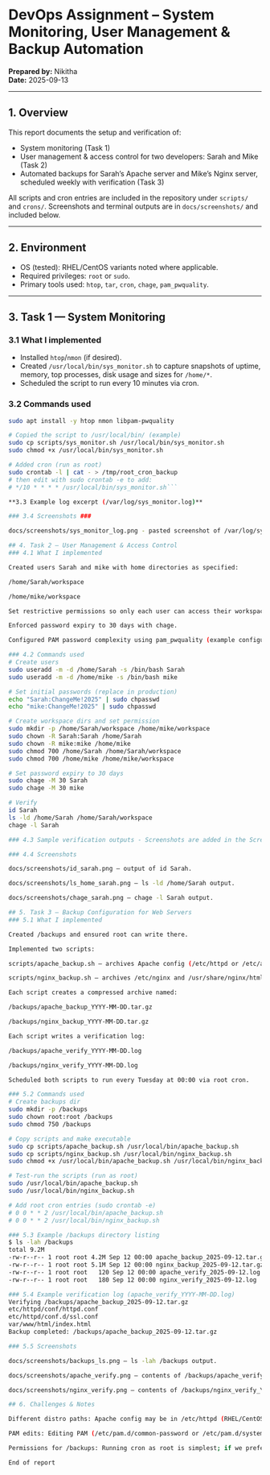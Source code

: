 # DevOps Assignment – System Monitoring, User Management & Backup Automation

**Prepared by:** Nikitha  
**Date:** 2025-09-13

---

## 1. Overview

This report documents the setup and verification of:

- System monitoring (Task 1)
- User management & access control for two developers: Sarah and Mike (Task 2)
- Automated backups for Sarah’s Apache server and Mike’s Nginx server, scheduled weekly with verification (Task 3)

All scripts and cron entries are included in the repository under `scripts/` and `crons/`. Screenshots and terminal outputs are in `docs/screenshots/` and included below.

---

## 2. Environment

- OS (tested): RHEL/CentOS variants noted where applicable.
- Required privileges: `root` or `sudo`.
- Primary tools used: `htop`, `tar`, `cron`, `chage`, `pam_pwquality`.

---

## 3. Task 1 — System Monitoring

### 3.1 What I implemented
- Installed `htop`/`nmon` (if desired).
- Created `/usr/local/bin/sys_monitor.sh` to capture snapshots of uptime, memory, top processes, disk usage and sizes for `/home/*`.
- Scheduled the script to run every 10 minutes via cron.

### 3.2 Commands used
```bash
sudo apt install -y htop nmon libpam-pwquality

# Copied the script to /usr/local/bin/ (example)
sudo cp scripts/sys_monitor.sh /usr/local/bin/sys_monitor.sh
sudo chmod +x /usr/local/bin/sys_monitor.sh

# Added cron (run as root)
sudo crontab -l | cat - > /tmp/root_cron_backup
# then edit with sudo crontab -e to add:
# */10 * * * * /usr/local/bin/sys_monitor.sh```

**3.3 Example log excerpt (/var/log/sys_monitor.log)**

### 3.4 Screenshots ###

docs/screenshots/sys_monitor_log.png - pasted screenshot of /var/log/sys_monitor.log.

## 4. Task 2 — User Management & Access Control
### 4.1 What I implemented

Created users Sarah and mike with home directories as specified:

/home/Sarah/workspace

/home/mike/workspace

Set restrictive permissions so only each user can access their workspace.

Enforced password expiry to 30 days with chage.

Configured PAM password complexity using pam_pwquality (example configuration).

### 4.2 Commands used
# Create users
sudo useradd -m -d /home/Sarah -s /bin/bash Sarah
sudo useradd -m -d /home/mike -s /bin/bash mike

# Set initial passwords (replace in production)
echo "Sarah:ChangeMe!2025" | sudo chpasswd
echo "mike:ChangeMe!2025" | sudo chpasswd

# Create workspace dirs and set permission
sudo mkdir -p /home/Sarah/workspace /home/mike/workspace
sudo chown -R Sarah:Sarah /home/Sarah
sudo chown -R mike:mike /home/mike
sudo chmod 700 /home/Sarah /home/Sarah/workspace
sudo chmod 700 /home/mike /home/mike/workspace

# Set password expiry to 30 days
sudo chage -M 30 Sarah
sudo chage -M 30 mike

# Verify
id Sarah
ls -ld /home/Sarah /home/Sarah/workspace
chage -l Sarah

### 4.3 Sample verification outputs - Screenshots are added in the Screenshots folder

### 4.4 Screenshots

docs/screenshots/id_sarah.png — output of id Sarah.

docs/screenshots/ls_home_sarah.png — ls -ld /home/Sarah output.

docs/screenshots/chage_sarah.png — chage -l Sarah output.

## 5. Task 3 — Backup Configuration for Web Servers
### 5.1 What I implemented

Created /backups and ensured root can write there.

Implemented two scripts:

scripts/apache_backup.sh — archives Apache config (/etc/httpd or /etc/apache2) and /var/www/html.

scripts/nginx_backup.sh — archives /etc/nginx and /usr/share/nginx/html (plus fallback /var/www/html).

Each script creates a compressed archive named:

/backups/apache_backup_YYYY-MM-DD.tar.gz

/backups/nginx_backup_YYYY-MM-DD.tar.gz

Each script writes a verification log:

/backups/apache_verify_YYYY-MM-DD.log

/backups/nginx_verify_YYYY-MM-DD.log

Scheduled both scripts to run every Tuesday at 00:00 via root cron.

### 5.2 Commands used
# Create backups dir
sudo mkdir -p /backups
sudo chown root:root /backups
sudo chmod 750 /backups

# Copy scripts and make executable
sudo cp scripts/apache_backup.sh /usr/local/bin/apache_backup.sh
sudo cp scripts/nginx_backup.sh /usr/local/bin/nginx_backup.sh
sudo chmod +x /usr/local/bin/apache_backup.sh /usr/local/bin/nginx_backup.sh

# Test-run the scripts (run as root)
sudo /usr/local/bin/apache_backup.sh
sudo /usr/local/bin/nginx_backup.sh

# Add root cron entries (sudo crontab -e)
# 0 0 * * 2 /usr/local/bin/apache_backup.sh
# 0 0 * * 2 /usr/local/bin/nginx_backup.sh

### 5.3 Example /backups directory listing
$ ls -lah /backups
total 9.2M
-rw-r--r-- 1 root root 4.2M Sep 12 00:00 apache_backup_2025-09-12.tar.gz
-rw-r--r-- 1 root root 5.1M Sep 12 00:00 nginx_backup_2025-09-12.tar.gz
-rw-r--r-- 1 root root   120 Sep 12 00:00 apache_verify_2025-09-12.log
-rw-r--r-- 1 root root   180 Sep 12 00:00 nginx_verify_2025-09-12.log

### 5.4 Example verification log (apache_verify_YYYY-MM-DD.log)
Verifying /backups/apache_backup_2025-09-12.tar.gz
etc/httpd/conf/httpd.conf
etc/httpd/conf.d/ssl.conf
var/www/html/index.html
Backup completed: /backups/apache_backup_2025-09-12.tar.gz

### 5.5 Screenshots

docs/screenshots/backups_ls.png — ls -lah /backups output.

docs/screenshots/apache_verify.png — contents of /backups/apache_verify_YYYY-MM-DD.log.

docs/screenshots/nginx_verify.png — contents of /backups/nginx_verify_YYYY-MM-DD.log.

## 6. Challenges & Notes

Different distro paths: Apache config may be in /etc/httpd (RHEL/CentOS). Backup scripts detects it.

PAM edits: Editing PAM (/etc/pam.d/common-password or /etc/pam.d/system-auth) can lock out users if misconfigured — always need to keep an open root session during changes.

Permissions for /backups: Running cron as root is simplest; if we prefer users to write backups, then we need to create a backup group and set group ownership/SGID appropriately.

End of report
